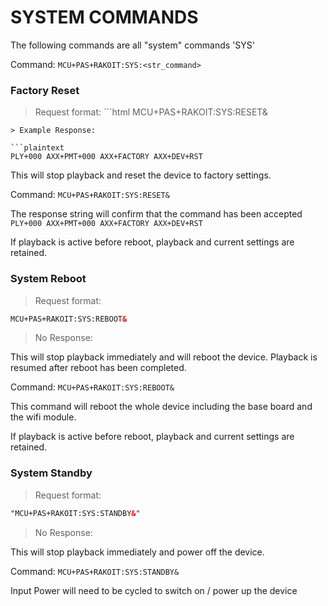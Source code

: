 # SYSTEM COMMANDS

The following commands are all "system" commands 'SYS'

Command: `MCU+PAS+RAKOIT:SYS:<str_command>`

### Factory Reset
> Request format: ```html
MCU+PAS+RAKOIT:SYS:RESET&
```
> Example Response:

```plaintext
PLY+000 AXX+PMT+000 AXX+FACTORY AXX+DEV+RST
```

This will stop playback and reset the device to factory settings.  

Command: `MCU+PAS+RAKOIT:SYS:RESET&`

The response string will confirm that the command has been accepted 
`PLY+000 AXX+PMT+000 AXX+FACTORY AXX+DEV+RST`

<aside class="notice">
If playback is active before reboot, playback and current settings are retained.
</aside>

### System Reboot
> Request format: 
```html
MCU+PAS+RAKOIT:SYS:REBOOT&
```

> No Response:

This will stop playback immediately and will reboot the device.  Playback is resumed after reboot has been completed.

Command: `MCU+PAS+RAKOIT:SYS:REBOOT&`

This command will reboot the whole device including the base board and the wifi module.

<aside class="notice">
If playback is active before reboot, playback and current settings are retained.
</aside>

### System Standby
> Request format:

```html
"MCU+PAS+RAKOIT:SYS:STANDBY&"
```

> No Response:

This will stop playback immediately and power off the device.

Command: `MCU+PAS+RAKOIT:SYS:STANDBY&`

<aside class="notice">
Input Power will need to be cycled to switch on / power up the device
</aside>



